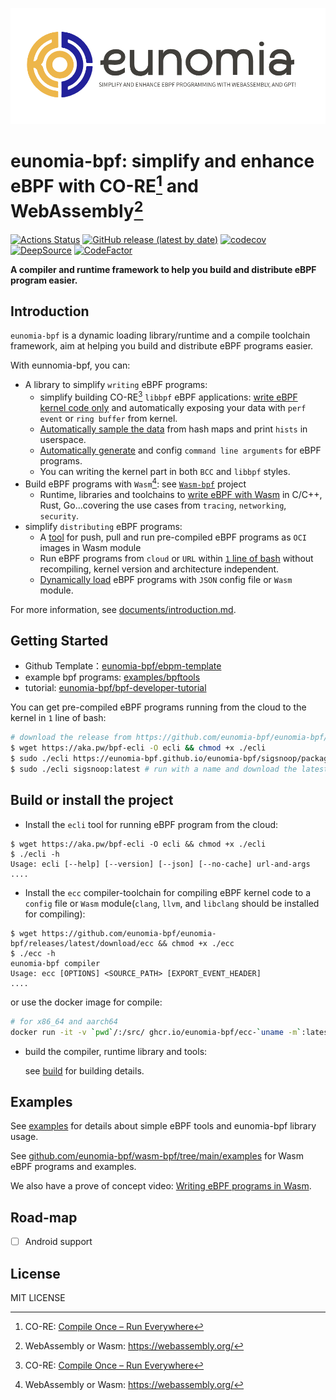 ![logo](documents/src/img/logo.png)

# eunomia-bpf: simplify and enhance eBPF with CO-RE[^1] and WebAssembly[^2]

[![Actions Status](https://github.com/eunomia-bpf/eunomia-bpf/workflows/Ubuntu/badge.svg)](https://github.com/eunomia-bpf/eunomia-bpf/actions)
[![GitHub release (latest by date)](https://img.shields.io/github/v/release/eunomia-bpf/eunomia-bpf)](https://github.com/eunomia-bpf/eunomia-bpf/releases)
[![codecov](https://codecov.io/gh/eunomia-bpf/eunomia-bpf/branch/master/graph/badge.svg?token=YTR1M16I70)](https://codecov.io/gh/eunomia-bpf/eunomia-bpf)
[![DeepSource](https://deepsource.io/gh/eunomia-bpf/eunomia-bpf.svg/?label=active+issues&show_trend=true&token=rcSI3J1-gpwLIgZWtKZC-N6C)](https://deepsource.io/gh/eunomia-bpf/eunomia-bpf/?ref=repository-badge)
[![CodeFactor](https://www.codefactor.io/repository/github/eunomia-bpf/eunomia-bpf/badge)](https://www.codefactor.io/repository/github/eunomia-bpf/eunomia-bpf)

**A compiler and runtime framework to help you build and distribute eBPF program easier.**

## Introduction

`eunomia-bpf` is a dynamic loading library/runtime and a compile toolchain framework, aim at helping you build and distribute eBPF programs easier.

With eunnomia-bpf, you can:

- A library to simplify `writing` eBPF programs:
  - simplify building CO-RE[^1] `libbpf` eBPF applications: [write eBPF kernel code only](documents/introduction.md#simplify-building-co-re-libbpf-ebpf-applications) and automatically exposing your data with `perf event` or `ring buffer` from kernel.
  - [Automatically sample the data](documents/introduction.md#automatically-sample-the-data-and-print-hists-in-userspace) from hash maps and print `hists` in userspace.
  - [Automatically generate](documents/introduction.md#automatically-generate-and-config-command-line-arguments) and config `command line arguments` for eBPF programs.
  - You can writing the kernel part in both `BCC` and `libbpf` styles.
- Build eBPF programs with `Wasm`[^2]: see [`Wasm-bpf`](https://github.com/eunomia-bpf/wasm-bpf) project
  - Runtime, libraries and toolchains to [write eBPF with Wasm](https://github.com/eunomia-bpf/wasm-bpf) in C/C++, Rust, Go...covering the use cases from `tracing`, `networking`, `security`.
- simplify `distributing` eBPF programs:
  - A [tool](ecli/) for push, pull and run pre-compiled eBPF programs as `OCI` images in Wasm module
  - Run eBPF programs from `cloud` or `URL` within [`1` line of bash](documents/introduction.md#dynamic-load-and-run-co-re-ebpf-kernel-code-from-the-cloud-with-url-or-oci-image) without recompiling, kernel version and architecture independent.
  - [Dynamically load](bpf-loader-rs) eBPF programs with `JSON` config file or `Wasm` module.

For more information, see [documents/introduction.md](documents/introduction.md).

[^1]: CO-RE: [Compile Once – Run Everywhere](https://facebookmicrosites.github.io/bpf/blog/2020/02/19/bpf-portability-and-co-re.html)
[^2]: WebAssembly or Wasm: https://webassembly.org/

## Getting Started

- Github Template：[eunomia-bpf/ebpm-template](https://github.com/eunomia-bpf/ebpm-template)
- example bpf programs: [examples/bpftools](examples/bpftools/)
- tutorial: [eunomia-bpf/bpf-developer-tutorial](https://github.com/eunomia-bpf/bpf-developer-tutorial)

You can get pre-compiled eBPF programs running from the cloud to the kernel in `1` line of bash:

```bash
# download the release from https://github.com/eunomia-bpf/eunomia-bpf/releases/latest/download/ecli
$ wget https://aka.pw/bpf-ecli -O ecli && chmod +x ./ecli
$ sudo ./ecli https://eunomia-bpf.github.io/eunomia-bpf/sigsnoop/package.json # simply run a pre-compiled ebpf code from a url
$ sudo ./ecli sigsnoop:latest # run with a name and download the latest version bpf tool from our repo
```

## Build or install the project

- Install the `ecli` tool for running eBPF program from the cloud:

```console
$ wget https://aka.pw/bpf-ecli -O ecli && chmod +x ./ecli
$ ./ecli -h
Usage: ecli [--help] [--version] [--json] [--no-cache] url-and-args
....
```

- Install the `ecc` compiler-toolchain for compiling eBPF kernel code to a `config` file or `Wasm` module(`clang`, `llvm`, and `libclang` should be installed for compiling):

```console
$ wget https://github.com/eunomia-bpf/eunomia-bpf/releases/latest/download/ecc && chmod +x ./ecc
$ ./ecc -h
eunomia-bpf compiler
Usage: ecc [OPTIONS] <SOURCE_PATH> [EXPORT_EVENT_HEADER]
....
```

  or use the docker image for compile:

```bash
# for x86_64 and aarch64
docker run -it -v `pwd`/:/src/ ghcr.io/eunomia-bpf/ecc-`uname -m`:latest # compile with docker. `pwd` should contains *.bpf.c files and *.h files.
```

- build the compiler, runtime library and tools:

  see [build](documents/build.md) for building details.

## Examples

See [examples](examples) for details about simple eBPF tools and eunomia-bpf library usage.

See [github.com/eunomia-bpf/wasm-bpf/tree/main/examples](https://github.com/eunomia-bpf/wasm-bpf/tree/main/examples) for Wasm eBPF programs and examples.

We also have a prove of concept video: [Writing eBPF programs in Wasm](https://www.bilibili.com/video/BV1JN4y1A76k/).

## Road-map

- [ ] Android support

## License

MIT LICENSE
